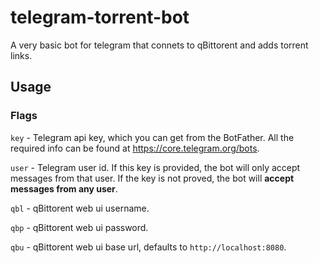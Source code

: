 # telegram-torrent-bot

A very basic bot for telegram that connets to qBittorent and adds torrent links.

## Usage

### Flags

`key` - Telegram api key, which you can get from the BotFather. All the required info can be found at https://core.telegram.org/bots.

`user` - Telegram user id. If this key is provided, the bot will only accept messages from that user. If the key is not proved, the bot will **accept messages from any user**.

`qbl` - qBittorent web ui username.

`qbp` - qBittorent web ui password.

`qbu` - qBittorent web ui base url, defaults to `http://localhost:8080`.
